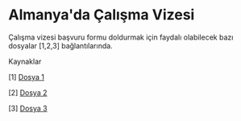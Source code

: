 # Almanya'da Çalışma Vizesi

Çalışma vizesi başvuru formu doldurmak için faydalı olabilecek bazı dosyalar [1,2,3]
bağlantılarında.

Kaynaklar

[1] [Dosya 1](https://www.dropbox.com/scl/fi/038ivakmu8e0wzd2gt0k3/anmeldung.zip?rlkey=iizo9ayt97ahrnz4ztaltc97a&st=6wwpxic4&raw=1)

[2] [Dosya 2](https://www.dropbox.com/scl/fi/z9xbtgvbzgkpbuaf7cstu/gr_visa.zip?rlkey=6wtoopeg0dudh5h937we0gz6o&st=0wcjpwla&raw=1)

[3] [Dosya 3](https://www.dropbox.com/scl/fi/hussl4cy4y4hvsqxtywdi/telafuz.zip?rlkey=wv0w00274td4olfgijdsubdlo&st=xvgaz121&raw=1)

